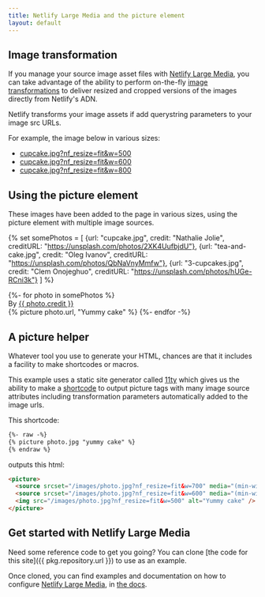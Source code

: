 ```yaml
---
title: Netlify Large Media and the picture element
layout: default
---
```



## Image transformation

If you manage your source image asset files with [Netlify Large Media](https://www.netlify.com/features/large-media/), you can take advantage of the ability to perform on-the-fly [image transformations](https://www.netlify.com/docs/image-transformation/) to deliver resized and cropped versions of the images directly from Netlify's ADN.

Netlify transforms your image assets if add querystring parameters to your image src URLs.

For example, the image below in various sizes:

- [cupcake.jpg?nf_resize=fit&w=500](/images/cupcake.jpg?nf_resize=fit&w=500)
- [cupcake.jpg?nf_resize=fit&w=600](/images/cupcake.jpg?nf_resize=fit&w=600)
- [cupcake.jpg?nf_resize=fit&w=800](/images/cupcake.jpg?nf_resize=fit&w=800)


## Using the picture element

These images have been added to the page in various sizes, using the picture element with multiple image sources.

{% set somePhotos = [
  {url: "cupcake.jpg", credit: "Nathalie Jolie", creditURL: "https://unsplash.com/photos/2XK4UufbjdU"},
  {url: "tea-and-cake.jpg", credit: "Oleg Ivanov", creditURL: "https://unsplash.com/photos/QbNaVnyMmfw"},
  {url: "3-cupcakes.jpg", credit: "Clem Onojeghuo", creditURL: "https://unsplash.com/photos/hUGe-RCni3k"}
] %}

<section class="post-teaser">
{%- for photo in somePhotos %}
  <div class="credit">By <a href="{{ photo.creditURL }}" target="_BLANK" rel="noopener"> {{ photo.credit }}</a></div>
  {% picture photo.url, "Yummy cake" %}
{%- endfor -%}
</section >


## A picture helper

Whatever tool you use to generate your HTML, chances are that it includes a facility to make shortcodes or macros.

This example uses a static site generator called [11ty](https://www.11ty.io) which gives us the ability to make a [shortcode](https://www.11ty.io/docs/shortcodes/) to output picture tags with many image source attributes including  transformation parameters automatically added to the image urls.

This shortcode:

```html
{%- raw -%}
{% picture photo.jpg "yummy cake" %}
{% endraw %}
```

outputs this html:

```html
<picture>
  <source srcset="/images/photo.jpg?nf_resize=fit&w=700" media="(min-width: 1200px)">
  <source srcset="/images/photo.jpg?nf_resize=fit&w=600" media="(min-width: 740px)">
  <img src="/images/photo.jpg?nf_resize=fit&w=500" alt="Yummy cake" />
</picture>
```


## Get started with Netlify Large Media

Need some reference code to get you going? You can clone [the code for this site]({{ pkg.repository.url }}) to use as an example.

Once cloned, you can find examples and documentation on how to configure [Netlify Large Media](https://www.netlify.com/features/large-media/), in [the docs](https://www.netlify.com/docs/large-media/).

